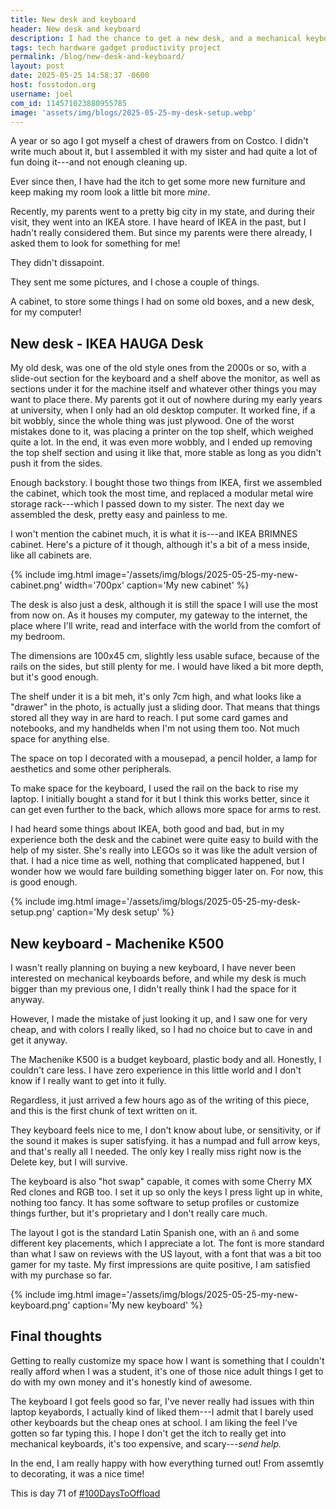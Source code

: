 ```yaml
---
title: New desk and keyboard
header: New desk and keyboard
description: I had the chance to get a new desk, and a mechanical keyboard while we are at it, so now I got a new setup! Very productive stuff.
tags: tech hardware gadget productivity project
permalink: /blog/new-desk-and-keyboard/
layout: post
date: 2025-05-25 14:58:37 -0600
host: fosstodon.org
username: joel
com_id: 114571023880955785
image: 'assets/img/blogs/2025-05-25-my-desk-setup.webp'
---
```


A year or so ago I got myself a chest of drawers from on Costco. I didn't write much about it, but I assembled it with my sister and had quite a lot of fun doing it---and not enough cleaning up. 

Ever since then, I have had the itch to get some more new furniture and keep making my room look a little bit more *mine*.

Recently, my parents went to a pretty big city in my state, and during their visit, they went into an IKEA store. I have heard of IKEA in the past, but I hadn't really considered them. But since my parents were there already, I asked them to look for something for me!

They didn't dissapoint.

They sent me some píctures, and I chose a couple of things.

A cabinet, to store some things I had on some old boxes, and a new desk, for my computer!


## New desk - IKEA HAUGA Desk

My old desk, was one of the old style ones from the 2000s or so, with a slide-out section for the keyboard and a shelf above the monitor, as well as sections under it for the machine itself and whatever other things you may want to place there. My parents got it out of nowhere during my early years at university, when I only had an old desktop computer. It worked fine, if a bit wobbly, since the whole thing was just plywood. One of the worst mistakes done to it, was placing a printer on the top shelf, which weighed quite a lot. In the end, it was even more wobbly, and I ended up removing the top shelf section and using it like that, more stable as long as you didn't push it from the sides.

Enough backstory. I bought those two things from IKEA, first we assembled the cabinet, which took the most time, and replaced a modular metal wire storage rack---which I passed down to my sister. The next day we assembled the desk, pretty easy and painless to me.

I won't mention the cabinet much, it is what it is---and IKEA BRIMNES cabinet. Here's a picture of it though, although it's a bit of a mess inside, like all cabinets are.

{% include img.html image='/assets/img/blogs/2025-05-25-my-new-cabinet.png' width='700px' caption='My new cabinet' %}

The desk is also just a desk, although it is still the space I will use the most from now on. As it houses my computer, my gateway to the internet, the place where I'll write, read and interface with the world from the comfort of my bedroom.

The dimensions are 100x45 cm, slightly less usable suface, because of the rails on the sides, but still plenty for me. I would have liked a bit more depth, but it's good enough.

The shelf under it is a bit meh, it's only 7cm high, and what looks like a "drawer" in the photo, is actually just a sliding door. That means that things stored all they way in are hard to reach. I put some card games and notebooks, and my handhelds when I'm not using them too. Not much space for anything else.

The space on top I decorated with a mousepad, a pencil holder, a lamp for aesthetics and some other peripherals.

To make space for the keyboard, I used the rail on the back to rise my laptop. I initially bought a stand for it but I think this works better, since it can get even further to the back, which allows more space for arms to rest.

I had heard some things about IKEA, both good and bad, but in my experience both the desk and the cabinet were quite easy to build with the help of my sister. She's really into LEGOs so it was like the adult version of that. I had a nice time as well, nothing that complicated happened, but I wonder how we would fare building something bigger later on. For now, this is good enough.


{% include img.html image='/assets/img/blogs/2025-05-25-my-desk-setup.png' caption='My desk setup' %}

## New keyboard - Machenike K500


I wasn't really planning on buying a new keyboard, I have never been interested on mechanical keyboards before, and while my desk is much bigger than my previous one, I didn't really think I had the space for it anyway. 

However, I made the mistake of just looking it up, and I saw one for very cheap, and with colors I really liked, so I had no choice but to cave in and get it anyway.

The Machenike K500 is a budget keyboard, plastic body and all. Honestly, I couldn't care less. I have zero experience in this little world and I don't know if I really want to get into it fully.

Regardless, it just arrived a few hours ago as of the writing of this piece, and this is the first chunk of text written on it.

They keyboard feels nice to me, I don't know about lube, or sensitivity, or if the sound it makes is super satisfying. it has a numpad and full arrow keys, and that's really all I needed. The only key I really miss right now is the Delete key, but I will survive.

The keyboard is also "hot swap" capable, it comes with some Cherry MX Red clones and RGB too. I set it up so only the keys I press light up in white, nothing too fancy. It has some software to setup profiles or customize things further, but it's proprietary and I don't really care much.

The layout I got is the standard Latin Spanish one, with an `ñ` and some different key placements, which I appreciate a lot. The font is more standard than what I saw on reviews with the US layout, with a font that was a bit too gamer for my taste. My first impressions are quite positive, I am satisfied with my purchase so far.

{% include img.html image='/assets/img/blogs/2025-05-25-my-new-keyboard.png' caption='My new keyboard' %}

## Final thoughts

Getting to really customize my space how I want is something that I couldn't really afford when I was a student, it's one of those nice adult things I get to do with my own money and it's honestly kind of awesome.

The keyboard I got feels good so far, I've never really had issues with thin laptop keyabords, I actually kind of liked them---I admit that I barely used other keyboards but the cheap ones at school. I am liking the feel I've gotten so far typing this. I hope I don't get the itch to really get into mechanical keyboards, it's too expensive, and scary---*send help.*

In the end, I am really happy with how everything turned out! From assemtly to decorating, it was a nice time!

This is day 71 of [#100DaysToOffload](https://100daystooffload.com)

